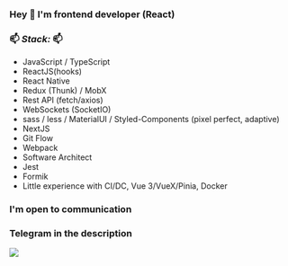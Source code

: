 ### Hey 👋 I'm frontend developer (React)

### 📫 _Stack:_ 📫

- JavaScript / TypeScript
- ReactJS(hooks)
- React Native
- Redux (Thunk) / MobX
- Rest API (fetch/axios)
- WebSockets (SocketIO)
- sass / less / MaterialUI / Styled-Components (pixel perfect, adaptive)
- NextJS
- Git Flow
- Webpack
- Software Architect
- Jest
- Formik
- Little experience with CI/DC, Vue 3/VueX/Pinia, Docker

### I'm open to communication
### Telegram in the description


![](https://komarev.com/ghpvc/?username=illarjonov)
